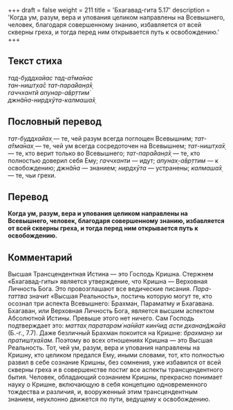+++
draft = false
weight = 211
title = 'Бхагавад-гита 5.17'
description = 'Когда ум, разум, вера и упования целиком направлены на Всевышнего, человек, благодаря совершенному знанию, избавляется от всей скверны греха, и тогда перед ним открывается путь к освобождению.'
+++

## Текст стиха

_тад-буддхайас тад-а̄тма̄нас  
тан-ништ̣ха̄с тат-пара̄йан̣а̄х̣  
гаччхантй апунар-а̄вр̣ттим̇  
джн̃а̄на-нирдхӯта-калмаша̄х̣_

## Пословный перевод

_тат_\-_буддхайах̣_ — те, чей разум всегда поглощен Всевышним; _тат_\-_а̄тма̄нах̣_ — те, чей ум всегда сосредоточен на Всевышнем; _тат_\-_ништ̣ха̄х̣_ — те, кто верит только во Всевышнего; _тат_\-_пара̄йан̣а̄х̣_ — те, кто полностью доверил себя Ему; _гаччханти_ — идут; _апунах̣_\-_а̄вр̣ттим_ — к освобождению; _джн̃а̄на_ — знанием; _нирдхӯта_ — устранены; _калмаша̄х̣_ — те, чьи грехи.

## Перевод

**Когда ум, разум, вера и упования целиком направлены на Всевышнего, человек, благодаря совершенному знанию, избавляется от всей скверны греха, и тогда перед ним открывается путь к освобождению.**

## Комментарий

Высшая Трансцендентная Истина — это Господь Кришна. Стержнем «Бхагавад-гиты» является утверждение, что Кришна — Верховная Личность Бога. Это провозглашают все ведические писания. _Пара-таттва_ значит «Высшая Реальность», постичь которую могут те, кто осознал три аспекта Всевышнего: Брахман, Параматму и Бхагавана. Бхагаван, или Верховная Личность Бога, является высшим аспектом Абсолютной Истины. Превыше этого нет ничего. Сам Господь подтверждает это: _маттах̣ паратарам̇ на̄нйат кин̃чид асти дханан̃джайа_ (Б.-г., 7.7). Даже безличный Брахман покоится на Кришне: _брахман̣о хи пратишт̣ха̄хам._ Поэтому во всех отношениях Кришна — это Высшая Реальность. Тот, чей ум, разум, вера и упования направлены на Кришну, кто целиком предался Ему, иными словами, тот, кто полностью развил в себе сознание Кришны, без сомнения, уже избавился от всей скверны греха и в совершенстве постиг все аспекты трансцендентного бытия. Человек, обладающий сознанием Кришны, прекрасно понимает науку о Кришне, включающую в себя концепцию одновременного тождества и различия, и, вооруженный этим трансцендентным знанием, неуклонно движется по пути, ведущему к освобождению.
